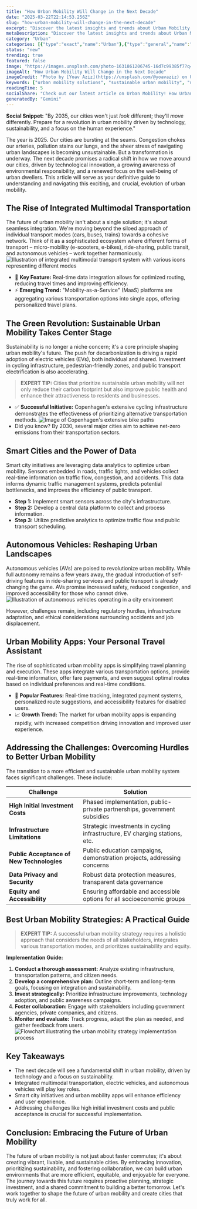 ```yaml
---
title: "How Urban Mobility Will Change in the Next Decade"
date: "2025-03-22T22:14:53.256Z"
slug: "how-urban-mobility-will-change-in-the-next-decade"
excerpt: "Discover the latest insights and trends about Urban Mobility. This comprehensive guide covers everything you need to know about Urban Mobility in 2025."
metaDescription: "Discover the latest insights and trends about Urban Mobility. This comprehensive guide covers everything you need to know about Urban Mobility in 2025."
category: "Urban"
categories: [{"type":"exact","name":"Urban"},{"type":"general","name":"Transportation"},{"type":"medium","name":"Infrastructure Planning"},{"type":"specific","name":"Smart Traffic Systems"},{"type":"niche","name":"AI-powered Routing"}]
status: "new"
trending: true
featured: false
image: "https://images.unsplash.com/photo-1631861206745-16d7c99385f7?q=85&w=1200&fit=max&fm=webp&auto=compress"
imageAlt: "How Urban Mobility Will Change in the Next Decade"
imageCredit: "Photo by [Yoav Aziz](https://unsplash.com/@yoavaziz) on Unsplash"
keywords: ["urban mobility solutions", "sustainable urban mobility", "urban mobility challenges", "best urban mobility strategies", "future of urban mobility", "urban mobility planning", "improve urban mobility", "urban mobility apps", "electric vehicles urban mobility", "cost effective urban mobility"]
readingTime: 5
socialShare: "Check out our latest article on Urban Mobility! How Urban Mobility Will Change in the Next Decade #urban mobility solutions #sustainable urban mobility #urban mobility challenges"
generatedBy: "Gemini"
---
```




**Social Snippet:**  "By 2035, our cities won't just *look* different; they'll *move* differently.  Prepare for a revolution in urban mobility driven by technology, sustainability, and a focus on the human experience."

The year is 2025.  Our cities are bursting at the seams.  Congestion chokes our arteries, pollution stains our lungs, and the sheer stress of navigating urban landscapes is becoming unsustainable. But a transformation is underway.  The next decade promises a radical shift in how we move around our cities, driven by technological innovation, a growing awareness of environmental responsibility, and a renewed focus on the well-being of urban dwellers. This article will serve as your definitive guide to understanding and navigating this exciting, and crucial, evolution of urban mobility.

## The Rise of Integrated Multimodal Transportation

The future of urban mobility isn't about a single solution; it's about seamless integration.  We're moving beyond the siloed approach of individual transport modes (cars, buses, trains) towards a cohesive network.  Think of it as a sophisticated ecosystem where different forms of transport – micro-mobility (e-scooters, e-bikes), ride-sharing, public transit, and autonomous vehicles – work together harmoniously. ![Illustration of integrated multimodal transport system with various icons representing different modes](https://images.unsplash.com/photo-1631860995319-c6f47760d2a0?q=85&w=1200&fit=max&fm=webp&auto=compress)

* 🔑 **Key Feature:** Real-time data integration allows for optimized routing, reducing travel times and improving efficiency.
* ⚡ **Emerging Trend:**  "Mobility-as-a-Service" (MaaS) platforms are aggregating various transportation options into single apps, offering personalized travel plans.

## The Green Revolution: Sustainable Urban Mobility Takes Center Stage

Sustainability is no longer a niche concern; it's a core principle shaping urban mobility's future.  The push for decarbonization is driving a rapid adoption of electric vehicles (EVs),  both individual and shared.  Investment in cycling infrastructure, pedestrian-friendly zones, and public transport electrification is also accelerating.

> **EXPERT TIP:** Cities that prioritize sustainable urban mobility will not only reduce their carbon footprint but also improve public health and enhance their attractiveness to residents and businesses.

* ✅ **Successful Initiative:** Copenhagen's extensive cycling infrastructure demonstrates the effectiveness of prioritizing alternative transportation methods.  ![Image of Copenhagen's extensive bike paths](https://images.unsplash.com/photo-1631861206745-16d7c99385f7?q=85&w=1200&fit=max&fm=webp&auto=compress)
* Did you know?  By 2030, several major cities aim to achieve net-zero emissions from their transportation sectors.

##  Smart Cities and the Power of Data

Smart city initiatives are leveraging data analytics to optimize urban mobility.  Sensors embedded in roads, traffic lights, and vehicles collect real-time information on traffic flow, congestion, and accidents.  This data informs dynamic traffic management systems, predicts potential bottlenecks, and improves the efficiency of public transport.

* **Step 1:** Implement smart sensors across the city's infrastructure.
* **Step 2:** Develop a central data platform to collect and process information.
* **Step 3:** Utilize predictive analytics to optimize traffic flow and public transport scheduling.

## Autonomous Vehicles: Reshaping Urban Landscapes

Autonomous vehicles (AVs) are poised to revolutionize urban mobility.  While full autonomy remains a few years away, the gradual introduction of self-driving features in ride-sharing services and public transport is already changing the game.  AVs promise increased safety, reduced congestion, and improved accessibility for those who cannot drive.  ![Illustration of autonomous vehicles operating in a city environment](https://images.unsplash.com/photo-1465447142348-e9952c393450?q=85&w=1200&fit=max&fm=webp&auto=compress)

However, challenges remain, including regulatory hurdles, infrastructure adaptation, and ethical considerations surrounding accidents and job displacement.

## Urban Mobility Apps: Your Personal Travel Assistant

The rise of sophisticated urban mobility apps is simplifying travel planning and execution.  These apps integrate various transportation options, provide real-time information, offer fare payments, and even suggest optimal routes based on individual preferences and real-time conditions.

* 📱 **Popular Features:** Real-time tracking, integrated payment systems, personalized route suggestions, and accessibility features for disabled users.
* 📈 **Growth Trend:**  The market for urban mobility apps is expanding rapidly, with increased competition driving innovation and improved user experience.

## Addressing the Challenges: Overcoming Hurdles to Better Urban Mobility

The transition to a more efficient and sustainable urban mobility system faces significant challenges.  These include:

| Challenge                     | Solution                                                                      |
|------------------------------|------------------------------------------------------------------------------|
| **High Initial Investment Costs** | Phased implementation, public-private partnerships, government subsidies          |
| **Infrastructure Limitations** | Strategic investments in cycling infrastructure, EV charging stations, etc.       |
| **Public Acceptance of New Technologies** | Public education campaigns, demonstration projects, addressing concerns      |
| **Data Privacy and Security** | Robust data protection measures, transparent data governance                     |
| **Equity and Accessibility** | Ensuring affordable and accessible options for all socioeconomic groups             |

## Best Urban Mobility Strategies: A Practical Guide

> **EXPERT TIP:** A successful urban mobility strategy requires a holistic approach that considers the needs of all stakeholders, integrates various transportation modes, and prioritizes sustainability and equity.

**Implementation Guide:**

1. **Conduct a thorough assessment:** Analyze existing infrastructure, transportation patterns, and citizen needs.
2. **Develop a comprehensive plan:**  Outline short-term and long-term goals, focusing on integration and sustainability.
3. **Invest strategically:** Prioritize infrastructure improvements, technology adoption, and public awareness campaigns.
4. **Foster collaboration:** Engage with stakeholders including government agencies, private companies, and citizens.
5. **Monitor and evaluate:** Track progress, adapt the plan as needed, and gather feedback from users. ![Flowchart illustrating the urban mobility strategy implementation process](https://images.unsplash.com/photo-1617906647113-0b8b7f262c6c?q=85&w=1200&fit=max&fm=webp&auto=compress)

## Key Takeaways

* The next decade will see a fundamental shift in urban mobility, driven by technology and a focus on sustainability.
* Integrated multimodal transportation, electric vehicles, and autonomous vehicles will play key roles.
* Smart city initiatives and urban mobility apps will enhance efficiency and user experience.
* Addressing challenges like high initial investment costs and public acceptance is crucial for successful implementation.

## Conclusion: Embracing the Future of Urban Mobility

The future of urban mobility is not just about faster commutes; it's about creating vibrant, livable, and sustainable cities. By embracing innovation, prioritizing sustainability, and fostering collaboration, we can build urban environments that are more efficient, equitable, and enjoyable for everyone.  The journey towards this future requires proactive planning, strategic investment, and a shared commitment to building a better tomorrow. Let's work together to shape the future of urban mobility and create cities that truly work for all.
